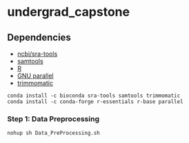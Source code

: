 # undergrad_capstone

## Dependencies

- [ncbi/sra-tools](https://github.com/ncbi/sra-tools)
- [samtools](https://www.htslib.org/)
- [R](https://www.r-project.org/)
- [GNU parallel](https://www.gnu.org/software/parallel/) 
- [trimmomatic](http://www.usadellab.org/cms/index.php?page=trimmomatic)

```
conda install -c bioconda sra-tools samtools trimmomatic
conda install -c conda-forge r-essentials r-base parallel
```

### Step 1: Data Preprocessing

```
nohup sh Data_PreProcessing.sh
```

